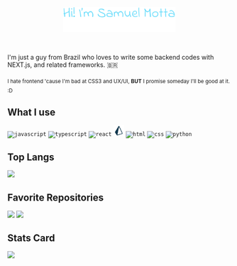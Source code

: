 <!-- 
Portuguese:
Algum dia eu encho esse troço aqui com uma mini biografia minha :)

English:
Someday I fill this section here with a mini biography of myself :)
--->

<!-- To do: put an anchor to my website -->
<p align="center"><img width="50%" src="assets/header.svg"/></p>
<br />

<!-- Hope that my gramatic is right :)  -->
I'm just a guy from Brazil who loves to write some backend codes with NEXT.js, and related frameworks. :brazil:

<!-- Reminder: <small> doesn't work -->
<sub>I hate frontend 'cause I'm bad at CSS3 and UX/UI, **BUT** I promise someday I'll be good at it. :D</sub>

<!-- **About me** -->
## What I use

<code><img height="24" alt="javascript" src="https://cdn.jsdelivr.net/gh/devicons/devicon/icons/javascript/javascript-original.svg"></code>
<code><img height="24" alt="typescript" src="https://cdn.jsdelivr.net/gh/devicons/devicon/icons/typescript/typescript-original.svg"></code>
<code><img height="24" alt="react" src="https://cdn.jsdelivr.net/gh/devicons/devicon/icons/react/react-original.svg"></code>
<code><img height="24" alt="prisma" src="assets/prisma-original.svg"></code>
<code><img height="24" alt="html" src="https://cdn.jsdelivr.net/gh/devicons/devicon/icons/html5/html5-original.svg"></code>
<code><img height="24" alt="css" src="https://cdn.jsdelivr.net/gh/devicons/devicon/icons/css3/css3-original.svg"></code>
<code><img height="24" alt="python" src="https://cdn.jsdelivr.net/gh/devicons/devicon/icons/python/python-original.svg"></code>
<!-- <code><img height="20" alt="figma" src="https://cdn.jsdelivr.net/gh/devicons/devicon/icons/figma/figma-original.svg"></code> -->
<!-- <code><img height="20" alt="vscode" src="https://cdn.jsdelivr.net/gh/devicons/devicon/icons/vscode/vscode-original.svg"></code> -->

## Top Langs
<img src="https://github-readme-stats.vercel.app/api/top-langs/?username=sammotta&layout=compact&hide=&langs_count=8&theme=react&hide_border=true" />


## Favorite Repositories
<img src="https://github-readme-stats.vercel.app/api/pin/?username=sammotta&repo=projetosocial&show_owner=true&theme=react&hide_border=true" />
<img src="https://github-readme-stats.vercel.app/api/pin/?username=sammotta&repo=DoomFire-algorithm&show_owner=true&theme=react&hide_border=true" />


## Stats Card
<img src="https://github-readme-stats.vercel.app/api?username=sammotta&show_icons=true&theme=react&hide_border=true&hide=contribs,prs" />
